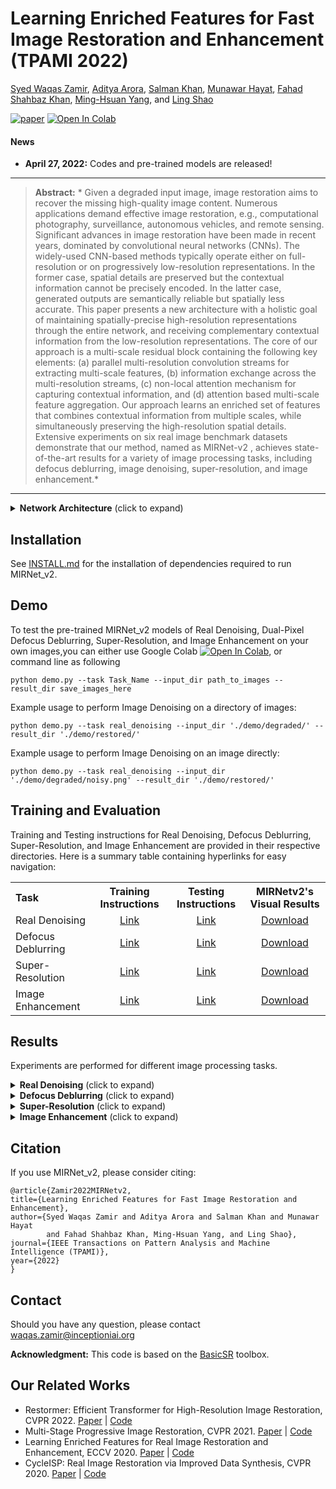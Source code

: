 



# Learning Enriched Features for Fast Image Restoration and Enhancement (TPAMI 2022)


[Syed Waqas Zamir](https://scholar.google.es/citations?user=WNGPkVQAAAAJ&hl=en), [Aditya Arora](https://adityac8.github.io/), [Salman Khan](https://salman-h-khan.github.io/), [Munawar Hayat](https://scholar.google.com/citations?user=Mx8MbWYAAAAJ&hl=en), [Fahad Shahbaz Khan](https://scholar.google.es/citations?user=zvaeYnUAAAAJ&hl=en), [Ming-Hsuan Yang](https://scholar.google.com/citations?user=p9-ohHsAAAAJ&hl=en), and [Ling Shao](https://scholar.google.com/citations?user=z84rLjoAAAAJ&hl=en)

[![paper](https://img.shields.io/badge/arXiv-Paper-<COLOR>.svg)](https://www.waqaszamir.com/publication/zamir-2022-mirnetv2/)
[![Open In Colab](https://colab.research.google.com/assets/colab-badge.svg)](https://colab.research.google.com/drive/1HN9Sd8UEqB1k_O8RpdRLL8ZUKcxh5LP8?usp=sharing)

#### News
- **April 27, 2022:** Codes and pre-trained models are released!

<hr />

> **Abstract:** * Given a degraded input image, image restoration aims to recover the missing high-quality image content. Numerous applications demand effective image restoration, e.g., computational photography, surveillance, autonomous vehicles, and remote sensing. Significant advances in image restoration have been made in recent years, dominated by convolutional neural networks (CNNs). The widely-used CNN-based methods typically operate either on full-resolution or on progressively low-resolution representations. In the former case, spatial details are preserved but the contextual information cannot be precisely encoded. In the latter case, generated outputs are semantically reliable but spatially less accurate. This paper presents a new architecture with a holistic goal of maintaining spatially-precise high-resolution representations through the entire network, and receiving complementary contextual information from the low-resolution representations. The core of our approach is a multi-scale residual block containing the following key elements: (a) parallel multi-resolution convolution streams for extracting multi-scale features, (b) information exchange across the multi-resolution streams, (c) non-local attention mechanism for capturing contextual information, and (d) attention based multi-scale feature aggregation. Our approach learns an enriched set of features that combines contextual information from multiple scales, while simultaneously preserving the high-resolution spatial details. Extensive experiments on six real image benchmark datasets demonstrate that our method, named as MIRNet-v2 , achieves state-of-the-art results for a variety of image processing tasks, including defocus deblurring, image denoising, super-resolution, and image enhancement.* 
<hr />

<details>
  <summary> <strong>Network Architecture</strong> (click to expand) </summary>
 
<p align="center">
  <img src = "https://i.imgur.com/sX8Gubx.png" width="700">
  <br/>
  <b> Overall Framework of MIRNet_v2 </b>
</p>

<table>
  <tr>
    <td> <img src = "https://i.imgur.com/npRdnUx.png" width="600"> </td>
    <td> <img src = "https://i.imgur.com/UswooC4.png" width="600"> </td>
  </tr>
  <tr>
    <td><p align="center"><b>Selective Kernel Feature Fusion (SKFF)</b></p></td>
    <td><p align="center"> <b>Residual Contextual Block (RCB)</b></p></td>
  </tr>
</table>
    
</details>

## Installation

See [INSTALL.md](INSTALL.md) for the installation of dependencies required to run MIRNet_v2.

## Demo

To test the pre-trained MIRNet_v2 models of Real Denoising, Dual-Pixel Defocus Deblurring, Super-Resolution,  and Image Enhancement on your own images,you can either use Google Colab [![Open In Colab](https://colab.research.google.com/assets/colab-badge.svg)](https://colab.research.google.com/drive/1HN9Sd8UEqB1k_O8RpdRLL8ZUKcxh5LP8?usp=sharing), or command line as following
```
python demo.py --task Task_Name --input_dir path_to_images --result_dir save_images_here
```
Example usage to perform Image Denoising on a directory of images:
```
python demo.py --task real_denoising --input_dir './demo/degraded/' --result_dir './demo/restored/'
```
Example usage to perform Image Denoising on an image directly:
```
python demo.py --task real_denoising --input_dir './demo/degraded/noisy.png' --result_dir './demo/restored/'
```

## Training and Evaluation

Training and Testing instructions for Real Denoising, Defocus Deblurring, Super-Resolution, and Image Enhancement are provided in their respective directories. Here is a summary table containing hyperlinks for easy navigation:

<table>
  <tr>
    <th align="left">Task</th>
    <th align="center">Training Instructions</th>
    <th align="center">Testing Instructions</th>
    <th align="center">MIRNetv2's Visual Results</th>
  </tr>
  <tr>
    <td align="left">Real Denoising</td>
    <td align="center"><a href="Real_Denoising/README.md#training">Link</a></td>
    <td align="center"><a href="Real_Denoising/README.md#evaluation">Link</a></td>
    <td align="center"><a href="https://drive.google.com/drive/folders/1h1_UxesAxVNqBLtOdZ_cLMCr3XRSqg91?usp=sharing">Download</a></td>
  </tr>
  <tr>
    <td>Defocus Deblurring</td>
    <td align="center"><a href="Defocus_Deblurring/README.md#training">Link</a></td>
    <td align="center"><a href="Defocus_Deblurring/README.md#evaluation">Link</a></td>
    <td align="center"><a href="https://drive.google.com/drive/folders/1_3S4LK-BbMbqLhq3vbcn8V2PsctO_cqP?usp=sharing">Download</a></td>
  </tr>
  <tr>
    <td>Super-Resolution</td>
    <td align="center"><a href="Super_Resolution/README.md#training">Link</a></td>
    <td align="center"><a href="Super_Resolution/README.md#evaluation">Link</a></td>
    <td align="center"><a href="https://drive.google.com/drive/folders/1rvc8Bio0GmdIf-w4iIdEmqnli0HHM6nS?usp=sharing">Download</a></td>
  </tr>
  <tr>
    <td>Image Enhancement</td>
    <td align="center"><a href="Enhancement/README.md#training-1">Link</a></td>
    <td align="center"><a href="Enhancement/README.md#evaluation-1">Link</a></td>
    <td align="center"><a href="https://drive.google.com/drive/folders/18l7SSl-wT9-BMZL4j_dNzDeccUB0T0ci?usp=sharing">Download</a></td>
  </tr>
</table>

## Results
Experiments are performed for different image processing tasks.

<details>
<summary><strong>Real Denoising</strong> (click to expand) </summary>
<p align="center">
<img src = "https://imgur.com/jV5K8Ji.png" width="450"> 
</p>
</details>

<details>
<summary><strong>Defocus Deblurring</strong> (click to expand) </summary>

<img src = "https://imgur.com/y5itTxY.png"> 
</details>


<details>
<summary><strong>Super-Resolution</strong> (click to expand) </summary>
<p align="center">
<img src = "https://imgur.com/u1H237x.png" width="450"> 
</p>
</details>

<details>
<summary><strong>Image Enhancement</strong> (click to expand) </summary>
    
<img src = "https://imgur.com/2VOIXNP.png">
</details>

## Citation
If you use MIRNet_v2, please consider citing:

    @article{Zamir2022MIRNetv2,
    title={Learning Enriched Features for Fast Image Restoration and Enhancement}, 
    author={Syed Waqas Zamir and Aditya Arora and Salman Khan and Munawar Hayat 
            and Fahad Shahbaz Khan, Ming-Hsuan Yang, and Ling Shao},
    journal={IEEE Transactions on Pattern Analysis and Machine Intelligence (TPAMI)},
    year={2022}
    }


## Contact
Should you have any question, please contact waqas.zamir@inceptioniai.org


**Acknowledgment:** This code is based on the [BasicSR](https://github.com/xinntao/BasicSR) toolbox. 

## Our Related Works
- Restormer: Efficient Transformer for High-Resolution Image Restoration, CVPR 2022. [Paper](https://arxiv.org/abs/2111.09881) | [Code](https://github.com/swz30/Restormer)
- Multi-Stage Progressive Image Restoration, CVPR 2021. [Paper](https://arxiv.org/abs/2102.02808) | [Code](https://github.com/swz30/MPRNet)
- Learning Enriched Features for Real Image Restoration and Enhancement, ECCV 2020. [Paper](https://arxiv.org/abs/2003.06792) | [Code](https://github.com/swz30/MIRNet)
- CycleISP: Real Image Restoration via Improved Data Synthesis, CVPR 2020. [Paper](https://arxiv.org/abs/2003.07761) | [Code](https://github.com/swz30/CycleISP)
